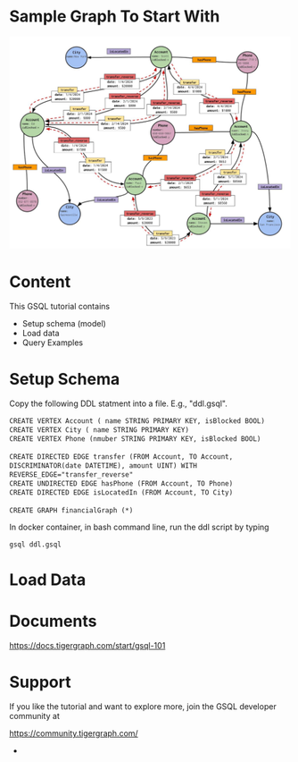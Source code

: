 Sample Graph To Start With 
==============================
![Financial Graph](./FinancialGraph.jpg)

Content
==============
This GSQL tutorial contains 

- Setup schema (model)
- Load data
- Query Examples


Setup Schema
===============
Copy the following DDL statment into a file. E.g., "ddl.gsql". 
```
CREATE VERTEX Account ( name STRING PRIMARY KEY, isBlocked BOOL)
CREATE VERTEX City ( name STRING PRIMARY KEY)
CREATE VERTEX Phone (nmuber STRING PRIMARY KEY, isBlocked BOOL)

CREATE DIRECTED EDGE transfer (FROM Account, TO Account, DISCRIMINATOR(date DATETIME), amount UINT) WITH REVERSE_EDGE="transfer_reverse"
CREATE UNDIRECTED EDGE hasPhone (FROM Account, TO Phone)
CREATE DIRECTED EDGE isLocatedIn (FROM Account, TO City)

CREATE GRAPH financialGraph (*)
```
In docker container, in bash command line, run the ddl script by typing
```
gsql ddl.gsql
```

Load Data
============

Documents
==============
https://docs.tigergraph.com/start/gsql-101


Support
===============
If you like the tutorial and want to explore more, join the GSQL developer community at 

https://community.tigergraph.com/


- 
